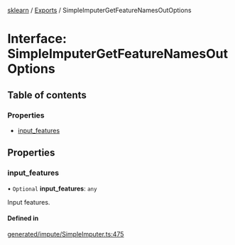 [sklearn](../readme.md) / [Exports](../modules.md) / SimpleImputerGetFeatureNamesOutOptions

# Interface: SimpleImputerGetFeatureNamesOutOptions

## Table of contents

### Properties

- [input\_features](SimpleImputerGetFeatureNamesOutOptions.md#input_features)

## Properties

### input\_features

• `Optional` **input\_features**: `any`

Input features.

#### Defined in

[generated/impute/SimpleImputer.ts:475](https://github.com/transitive-bullshit/scikit-learn-ts/blob/367336a/packages/sklearn/src/generated/impute/SimpleImputer.ts#L475)
